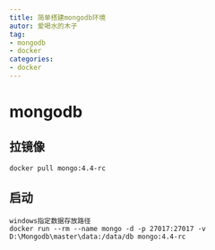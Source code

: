 ```yaml
---
title: 简单搭建mongodb环境
autor: 爱喝水的木子
tag:
- mongodb
- docker
categories:
- docker 
---
```

# mongodb

## 拉镜像
```
docker pull mongo:4.4-rc
```
## 启动

```
windows指定数据存放路径
docker run --rm --name mongo -d -p 27017:27017 -v D:\Mongodb\master\data:/data/db mongo:4.4-rc
```
